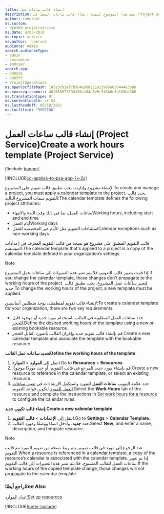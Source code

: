 ```yaml
---
title: إنشاء قالب ساعات عمل
description: يصف هذا الموضوع كيفية إنشاء قالب ساعات العمل في Project Service.
author: ruhercul
ms.custom:
- dyn365-projectservice
ms.date: 8/03/2018
ms.topic: article
ms.author: ruhercul
audience: Admin
search.audienceType:
- admin
- customizer
- enduser
search.app:
- D365CE
- D365PS
- ProjectOperations
ms.openlocfilehash: 105e3cb2ef7b904e96dc21013906e0b7444e3b88
ms.sourcegitcommit: 40f68387f594180af64a5e5c748b6efa188bd300
ms.translationtype: HT
ms.contentlocale: ar-SA
ms.lasthandoff: 05/10/2021
ms.locfileid: "5997180"
---
```

# <a name="create-a-work-hours-template-project-service"></a><span data-ttu-id="43080-103">إنشاء قالب ساعات العمل (Project Service)</span><span class="sxs-lookup"><span data-stu-id="43080-103">Create a work hours template (Project Service)</span></span>

[!include [banner](../includes/psa-now-project-operations.md)]

[!INCLUDE[cc-applies-to-psa-app-1x-2x](../includes/cc-applies-to-psa-app-3x.md)]

<span data-ttu-id="43080-104">لإنشاء مشروع وإدارته، يجب تطبيق قالب تقويم على المشروع.</span><span class="sxs-lookup"><span data-stu-id="43080-104">To create and manage a project, you must apply a calendar template to the project.</span></span> <span data-ttu-id="43080-105">يحدد قالب التقويم سمات المشروع التالية:</span><span class="sxs-lookup"><span data-stu-id="43080-105">The calendar template defines the following project attributes:</span></span>

- <span data-ttu-id="43080-106">ساعات العمل، بما في ذلك وقت البدء والانتهاء</span><span class="sxs-lookup"><span data-stu-id="43080-106">Working hours, including start and end time</span></span>
- <span data-ttu-id="43080-107">أيام العمل</span><span class="sxs-lookup"><span data-stu-id="43080-107">Working days</span></span>
- <span data-ttu-id="43080-108">استثناءات التقويم مثل الأيام غير المخصصة للعمل</span><span class="sxs-lookup"><span data-stu-id="43080-108">Calendar exceptions such as non-working days</span></span>

<span data-ttu-id="43080-109">قالب التقويم المطبق على مشروع هو نسخة من قالب التقويم المعرف في إعدادات المؤسسة.</span><span class="sxs-lookup"><span data-stu-id="43080-109">The calendar template that's applied to a project is a copy of the calendar template defined in your organization’s settings.</span></span>

> [!NOTE]
> <span data-ttu-id="43080-110">إذا قمت بتغيير قالب التقويم، فلا يتم نشر هذه التغييرات إلى ساعات عمل المشروع.</span><span class="sxs-lookup"><span data-stu-id="43080-110">If you change the calendar template, those changes don't propagate to the working hours of the project.</span></span> <span data-ttu-id="43080-111">لتغيير ساعات عمل المشروع، يجب تطبيق قالب جديد.</span><span class="sxs-lookup"><span data-stu-id="43080-111">To change the working hours of the project, a new template must be applied.</span></span>

<span data-ttu-id="43080-112">لإنشاء قالب تقويم لمنظمتك، يوجد متطلبين أساسيين:</span><span class="sxs-lookup"><span data-stu-id="43080-112">To create a calendar template for your organization, there are two key requirements:</span></span>

- <span data-ttu-id="43080-113">حدد ساعات العمل المطلوبة في القالب باستخدام مورد جديد أو موجود قابل للحجز.</span><span class="sxs-lookup"><span data-stu-id="43080-113">Define the desired working hours of the template using a new or existing bookable resource.</span></span>
- <span data-ttu-id="43080-114">قم بإنشاء قالب تقويم جديد وإقران القالب بالمورد القابل للحجز.</span><span class="sxs-lookup"><span data-stu-id="43080-114">Create a new calendar template and associate the template with the bookable resource.</span></span>

<span data-ttu-id="43080-115">**تحديد ساعات عمل القالب**</span><span class="sxs-lookup"><span data-stu-id="43080-115">**Define the working hours of the template**</span></span>

1. <span data-ttu-id="43080-116">انتقل إلى **الموارد** \> **الموارد**.</span><span class="sxs-lookup"><span data-stu-id="43080-116">Go to **Resources** \> **Resources**.</span></span>
2. <span data-ttu-id="43080-117">قم بإنشاء مورد جديد للمرجع في قالب التقويم، أو حدد موردًا موجودًا.</span><span class="sxs-lookup"><span data-stu-id="43080-117">Create a new resource to reference in the calendar template, or select an existing resource.</span></span>
3. <span data-ttu-id="43080-118">حدد علامة التبويب **ساعات العمل** للمورد واستكمل الإرشادات في [تعيين ساعات العمل للمورد](/dynamics365/field-service/set-work-hours-resource.md) لتكوين قواعد التقويم.</span><span class="sxs-lookup"><span data-stu-id="43080-118">Select the **Work Hours** tab of the resource and complete the instructions in [Set work hours for a resource](/dynamics365/field-service/set-work-hours-resource.md) to configure the calendar rules.</span></span>

<span data-ttu-id="43080-119">**إنشاء قالب تكوين جديد.**</span><span class="sxs-lookup"><span data-stu-id="43080-119">**Create a new calendar template**</span></span>

1. <span data-ttu-id="43080-120">انتقل إلى **الإعدادات** \> **قالب التقويم**.</span><span class="sxs-lookup"><span data-stu-id="43080-120">Go to **Settings** \> **Calendar Template**.</span></span>
2. <span data-ttu-id="43080-121">حدد **جديد**، وأدخل اسمًا ووصفًا ومورد القالب.</span><span class="sxs-lookup"><span data-stu-id="43080-121">Select **New**, and enter a name, description, and template resource.</span></span>


> [!NOTE]
> <span data-ttu-id="43080-122">عند الرجوع إلى مورد في قالب تقويم، يتم ربط نسخة من تقويم المورد مع قالب التقويم.</span><span class="sxs-lookup"><span data-stu-id="43080-122">When a resource is referenced in a calendar template, a copy of the resource’s calendar is associated with the calendar template.</span></span> <span data-ttu-id="43080-123">إذا تم تغيير ساعات العمل للقالب المنسوخ، فلا يتم نشر هذه التغييرات إلى قالب التقويم.</span><span class="sxs-lookup"><span data-stu-id="43080-123">If the working hours of the copied template change, those changes will not propagate to the calendar template.</span></span>


### <a name="see-also"></a><span data-ttu-id="43080-124">راجع أيضًا</span><span class="sxs-lookup"><span data-stu-id="43080-124">See Also</span></span>  
 [<span data-ttu-id="43080-125">إعداد الموارد</span><span class="sxs-lookup"><span data-stu-id="43080-125">Set up resources</span></span>](../psa/set-up-resources.md)


[!INCLUDE[footer-include](../includes/footer-banner.md)]
